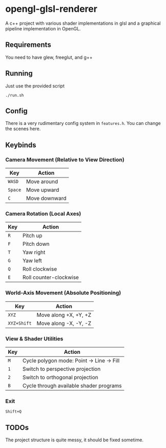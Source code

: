 # opengl-glsl-renderer
A c++ project with various shader implementations in glsl and a graphical pipeline implementation in OpenGL.

## Requirements
You need to have glew, freeglut, and g++

## Running
Just use the provided script
```
./run.sh
```

## Config
There is a very rudimentary config system in `features.h`. You can change the scenes here.

## Keybinds

### Camera Movement (Relative to View Direction)
| Key       | Action           |
|-----------|------------------|
| `WASD`    | Move around      |
| `Space`   | Move upward      |
| `C`       | Move downward    |

### Camera Rotation (Local Axes)
| Key       | Action                   |
|-----------|--------------------------|
| `R`       | Pitch up                 |
| `F`       | Pitch down               |
| `T`       | Yaw right                |
| `G`       | Yaw left                 |
| `Q`       | Roll clockwise           |
| `E`       | Roll counter-clockwise   |

### World-Axis Movement (Absolute Positioning)
| Key        | Action           |
|------------|------------------|
| `XYZ`        | Move along +X, +Y, +Z|
| `XYZ+Shift`  | Move along -X, -Y, -Z|


### View & Shader Utilities
| Key       | Action                                      |
|-----------|---------------------------------------------|
| `M`       | Cycle polygon mode: Point → Line → Fill     |
| `1`       | Switch to perspective projection            |
| `2`       | Switch to orthogonal projection             |
| `B`       | Cycle through available shader programs     |

### Exit
`Shift+Q`

## TODOs
The project structure is quite messy, it should be fixed sometime.
